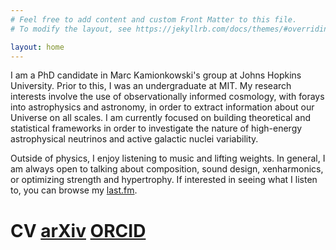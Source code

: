 ```yaml
---
# Feel free to add content and custom Front Matter to this file.
# To modify the layout, see https://jekyllrb.com/docs/themes/#overriding-theme-defaults

layout: home
---
```


I am a PhD candidate in Marc Kamionkowski's group at Johns Hopkins University. Prior to this, I was an undergraduate at MIT. My research interests involve the use of observationally informed cosmology, with forays into astrophysics and astronomy, in order to extract information about our Universe on all scales. I am currently focused on building theoretical and statistical frameworks in order to investigate the nature of high-energy astrophysical neutrinos and active galactic nuclei variability.  

Outside of physics, I enjoy listening to music and lifting weights. In general, I am always open to talking about composition, sound design, xenharmonics, or optimizing strength and hypertrophy. If interested in seeing what I listen to, you can browse my [last.fm](https://last.fm/user/Cyrilcs). 

<h1 style = "fontsize:7vw">CV <a href = "https://arxiv.org/search/?searchtype=author&query=Creque-Sarbinowski%2C+C&order=-announced_date_first&size=50&abstracts=show">arXiv</a> <a href = "https://orcid.org/0000-0002-6197-5421">ORCID</a> 
